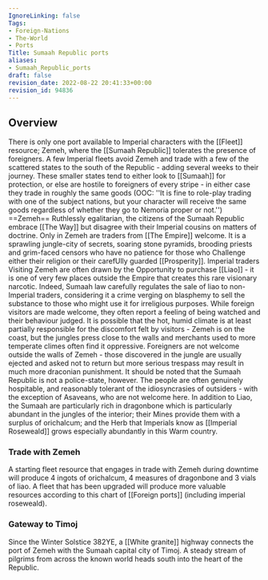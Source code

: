 ```yaml
---
IgnoreLinking: false
Tags:
- Foreign-Nations
- The-World
- Ports
Title: Sumaah Republic ports
aliases:
- Sumaah_Republic_ports
draft: false
revision_date: 2022-08-22 20:41:33+00:00
revision_id: 94836
---
```


## Overview
There is only one port available to Imperial characters with the [[Fleet]] resource; Zemeh, where the [[Sumaah Republic]] tolerates the presence of foreigners.
A few Imperial fleets avoid Zemeh and trade with a few of the scattered states to the south of the Republic - adding several weeks to their journey. These smaller states tend to either look to [[Sumaah]] for protection, or else are hostile to foreigners of every stripe - in either case they trade in roughly the same goods (OOC: ''It is fine to role-play trading with one of the subject nations, but your character will receive the same goods regardless of whether they go to Nemoria proper or not.'')
==Zemeh== 
Ruthlessly egalitarian, the citizens of the Sumaah Republic embrace [[The Way]] but disagree with their Imperial cousins on matters of doctrine. Only in Zemeh are traders from [[The Empire]] welcome. It is a sprawling jungle-city of secrets, soaring stone pyramids, brooding priests and grim-faced censors who have no patience for those who Challenge either their religion or their carefUlly guarded [[Prosperity]].
Imperial traders Visiting Zemeh are often drawn by the Opportunity to purchase [[Liao]] - it is one of very few places outside the Empire that creates this rare visionary narcotic. Indeed, Sumaah law carefully regulates the sale of liao to non-Imperial traders, considering it a crime verging on blasphemy to sell the substance to those who might use it for irreligious purposes. 
While foreign visitors are made welcome, they often report a feeling of being watched and their behaviour judged. It is possible that the hot, humid climate is at least partially responsible for the discomfort felt by visitors - Zemeh is on the coast, but the jungles press close to the walls and merchants used to more temperate climes often find it oppressive. Foreigners are not welcome outside the walls of Zemeh - those discovered in the jungle are usually ejected and asked not to return but more serious trespass may result in much more draconian punishment.
It should be noted that the Sumaah Republic is not a police-state, however. The people are often genuinely hospitable, and reasonably tolerant of the idiosyncrasies of outsiders - with the exception of Asaveans, who are not welcome here.
In addition to Liao, the Sumaah are particularly rich in dragonbone which is particularly abundant in the jungles of the interior; their Mines provide them with a surplus of orichalcum; and the Herb that Imperials know as [[Imperial Roseweald]] grows especially abundantly in this Warm country.
### Trade with Zemeh
A starting fleet resource that engages in trade with Zemeh during downtime will produce 4 ingots of orichalcum, 4 measures of dragonbone and 3 vials of liao. A fleet that has been upgraded will produce more valuable resources according to this chart of [[Foreign ports]] (including imperial roseweald).
### Gateway to Timoj
Since the Winter Solstice 382YE, a [[White granite]] highway connects the port of Zemeh with the Sumaah capital city of Timoj. A steady stream of pilgrims from across the known world heads south into the heart of the Republic.